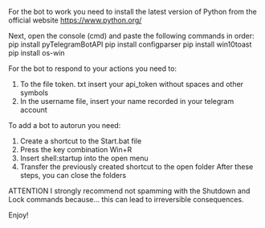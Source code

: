For the bot to work you need to install the latest version of Python from the official website
https://www.python.org/

Next, open the console (cmd) and paste the following commands in order:
pip install pyTelegramBotAPI
pip install configparser
pip install win10toast
pip install os-win


For the bot to respond to your actions you need to:
1) To the file token.
txt insert your api_token without spaces and other symbols
2) In the username file, insert your name recorded in your telegram account

To add a bot to autorun you need:
1) Create a shortcut to the Start.bat file
2) Press the key combination Win+R
3) Insert shell:startup into the open menu
4) Transfer the previously created shortcut to the open folder
After these steps, you can close the folders

ATTENTION
I strongly recommend not spamming with the Shutdown and Lock commands because... this can lead to irreversible consequences.

Enjoy!